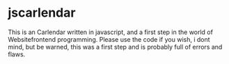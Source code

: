 # jscarlendar
This is an Carlendar written in javascript, and a first step in the world of Websitefrontend programming. 
Please use the code if you wish, i dont mind, but be warned, this was a first step and is probably full of errors and flaws.
